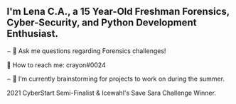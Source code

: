 ## I'm Lena C.A., a 15 Year-Old Freshman Forensics, Cyber-Security, and Python Development Enthusiast.



⌢ 💬 Ask me questions regarding Forensics challenges!

📮 How to reach me: crayon#0024

⌢ 🔭 I’m currently brainstorming for projects to work on during the summer.

2021 CyberStart Semi-Finalist & Icewahl's Save Sara Challenge Winner.
